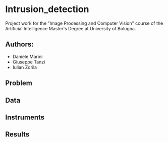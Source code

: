 # Intrusion_detection

Project work for the "Image Processing and Computer Vision" course of the Artificial Intelligence Master's Degree at University of Bologna.

## Authors:

- Daniele Marini
- Giuseppe Tanzi
- Iulian Zorila

## Problem


## Data


## Instruments


## Results

